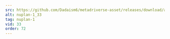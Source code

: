 ```yaml
---
src: https://github.com/Dadaism6/metadriverse-asset/releases/download/assetsv1.0.2/nuplan-1_33.mp4
alt: nuplan-1_33
tag: nuplan-1
vid: 33
order: 72
---
```

